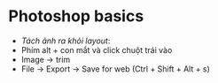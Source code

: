 # Photoshop basics

- _Tách ảnh ra khỏi layout_:
- Phím alt + con mắt và click chuột trái vào
- Image -> trim
- File -> Export -> Save for web (Ctrl + Shift + Alt + s)